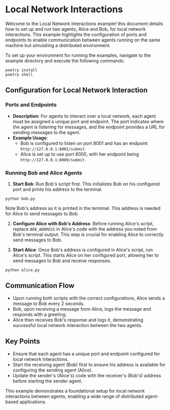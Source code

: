# Local Network Interactions

Welcome to the Local Network Interactions example! this document details how to set up and run two agents, Alice and Bob, for local network interactions. This example highlights the configuration of ports and endpoints to enable communication between agents running on the same machine but simulating a distributed environment.

To set up your environment for running the examples, navigate to the example directory and execute the following commands:

```
poetry install
poetry shell
```


## Configuration for Local Network Interaction

### Ports and Endpoints

- **Description**: For agents to interact over a local network, each agent must be assigned a unique port and endpoint. The port indicates where the agent is listening for messages, and the endpoint provides a URL for sending messages to the agent.
- **Example Usage**: 
  - Bob is configured to listen on port 8001 and has an endpoint `http://127.0.0.1:8001/submit`. 
  - Alice is set up to use port 8000, with her endpoint being `http://127.0.0.1:8000/submit`.

### Running Bob and Alice Agents

1. **Start Bob**: Run Bob's script first. This initializes Bob on his configured port and prints his address to the terminal.

```
python bob.py
```

Note Bob's address as it is printed in the terminal. This address is needed for Alice to send messages to Bob.

2. **Configure Alice with Bob's Address**: Before running Alice's script, replace `BOB_ADDRESS` in Alice's code with the address you noted from Bob's terminal output. This step is crucial for enabling Alice to correctly send messages to Bob.

3. **Start Alice**: Once Bob's address is configured in Alice's script, run Alice's script. This starts Alice on her configured port, allowing her to send messages to Bob and receive responses.

```
python alice.py
```


## Communication Flow

- Upon running both scripts with the correct configurations, Alice sends a message to Bob every 2 seconds.
- Bob, upon receiving a message from Alice, logs the message and responds with a greeting.
- Alice then receives Bob's response and logs it, demonstrating successful local network interaction between the two agents.

## Key Points

- Ensure that each agent has a unique port and endpoint configured for local network interactions.
- Start the receiving agent (Bob) first to ensure his address is available for configuring the sending agent (Alice).
- Update the sender's (Alice's) code with the receiver's (Bob's) address before starting the sender agent.

This example demonstrates a foundational setup for local network interactions between agents, enabling a wide range of distributed agent-based applications.




